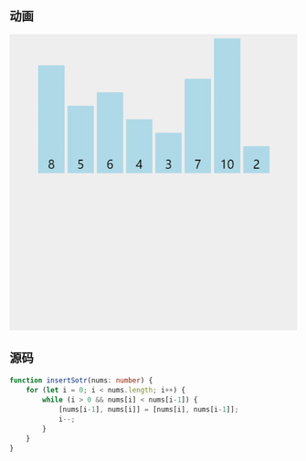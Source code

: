 ## 动画

![](./assets/1668147494-HAvpVE-2.gif)

## 源码

```typescript
function insertSotr(nums: number) {
    for (let i = 0; i < nums.length; i++) {
        while (i > 0 && nums[i] < nums[i-1]) {
            [nums[i-1], nums[i]] = [nums[i], nums[i-1]];
            i--;
        }
    }
}
```

